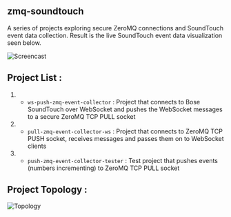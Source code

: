 zmq-soundtouch
---------------
A series of projects exploring secure ZeroMQ connections and SoundTouch event data collection. Result  is the live SoundTouch event data visualization seen below. 


![Screencast](https://github.com/redsofa/zmq-soundtouch/blob/master/docs/demo.gif "Screencast")


Project List : 
--------------

1) - `ws-push-zmq-event-collector` :
Project that connects to Bose SoundTouch over WebSocket and pushes the WebSocket messages to a secure ZeroMQ TCP PULL socket


2) - `pull-zmq-event-collector-ws` : 
Project that connects to ZeroMQ TCP PUSH socket, receives messages and passes them on to WebSocket clients


3) - `push-zmq-event-collector-tester` :
Test project that pushes events (numbers incrementing) to ZeroMQ TCP PULL socket 


Project Topology :
-------------------
![Topology](https://github.com/redsofa/zmq-soundtouch/blob/master/docs/topology.jpg "Topology")